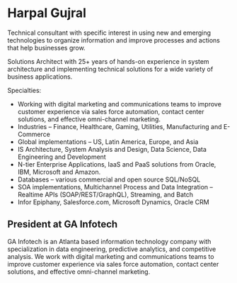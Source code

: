 # Harpal Gujral

Technical consultant with specific interest in using new and emerging technologies to organize information and improve processes and actions that help businesses grow.

Solutions Architect with 25+ years of hands-on experience in system architecture and implementing technical solutions for a wide variety of business applications.

Specialties: 
- Working with digital marketing and communications teams to improve customer experience via sales force automation, contact center solutions, and effective omni-channel marketing.
- Industries – Finance, Healthcare, Gaming, Utilities, Manufacturing and E-Commerce
- Global implementations – US, Latin America, Europe, and Asia
- IS Architecture, System Analysis and Design, Data Science, Data Engineering and Development
- N-tier Enterprise Applications, IaaS and PaaS solutions from Oracle, IBM, Microsoft and Amazon.
- Databases – various commercial and open source SQL/NoSQL
- SOA implementations, Multichannel Process and Data Integration – Realtime APIs (SOAP/REST/GraphQL), Streaming, and Batch
- Infor Epiphany, Salesforce.com, Microsoft Dynamics, Oracle CRM

## President at GA Infotech
GA Infotech is an Atlanta based information technology company with specialization in data engineering, predictive analytics, and competitive analysis. We work with digital marketing and communications teams to improve customer experience via sales force automation, contact center solutions, and effective omni-channel marketing.
